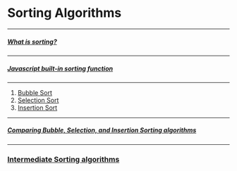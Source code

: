 # Sorting Algorithms

---
##### [What is sorting?](SORTING.md)

---

##### [Javascript built-in sorting function](JAVASCRIPTSORTING.md)
---
1. [Bubble Sort](BUBBLESORT.md)
1. [Selection Sort](SELECTIONSORT.md)
1. [Insertion Sort](INSERTIONSORT.md)

--- 
##### [Comparing Bubble, Selection, and Insertion Sorting algorithms](ComparingBubbleSelectionInsert.md)
---

### [Intermediate Sorting algorithms](INTERMEDIATE.md)